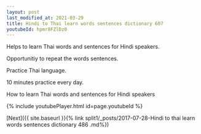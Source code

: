 ```yaml
---
layout: post
last_modified_at: 2021-03-29
title: Hindi to Thai learn words sentences dictionary 607 
youtubeId: hpmr8FZlDz0
---
```

 
 
Helps to learn Thai words and sentences for Hindi speakers.

Opportunitiy to repeat the words sentences. 

Practice Thai language. 
 
10 minutes practice every day. 
 
How to learn Thai words and sentences for Hindi speakers 
 
{% include youtubePlayer.html id=page.youtubeId %}
 
 
[Next]({{ site.baseurl }}{% link  split1/_posts/2017-07-28-Hindi to thai learn words sentences dictionary 486 .md%})
 
